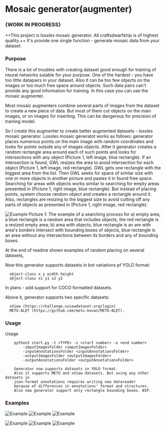 # Mosaic generator(augmenter)
### {WORK IN PROGRESS}

++This project is lossles mosaic generator. All craftsdwarfship is of highest quality.++
It's provide one single function - generate mosaic data from your dataset.

### Purpose

There is a lot of troubles with creating dataset good enough for training of neural networks sutable for your purpose. One of the hardest - you have too little datapairs in your dataset. Also it can be too few objects on the images or too much free space around objects. Such data pairs can't provide any good information for training. In this case you can use the mosaic augmenter. 

Most mosaic augmenters combine several parts of images from the dataset to create a new piece of data. But most of them cut objects on the main images, or on images for inserting. This can be dangerous for precision of training model.

So I create this augmenter to create better augmented datasets -  lossles mosaic generator. Lossles mosaic generatot works as follows: generator places numerous points on the main image with random coordinates and looks for points outside any of images objects. After it generator creates a random rectangle area around each of such points and looks for intersections with any object (Picture 1, left image, blue rectangle). If an intersection is found, GWL resizes the area to avoid intersection for each object (Picture 1, left image, red rectangle). GWL gets one rectangle with the biggest area from the list. Then GWL seeks for space of similar size with one or more objects in another picture and pastes it in found free space. Searching for areas with objects works similar to searching for empty areas presented in (Picture 1, right image, blue rectangle). But instead of placing points, system choose random object and creates a rectangle around it. Also, rectangles are resizing to the biggest size to avoid cutting off any parts of objects as presented in (Picture 1, right image, red rectangle). 

![Example](https://i.imgur.com/SHcWvi9.png)
Picture 1: The example of a searching process for a) empty area, a blue rectangle is a random area that includes objects, the red rectangle is a resized empty area; b) area with objects, blue rectangle is an are with area's borders intersect with bounding boxes of objects, blue rectangle is an area without any intersections between its borders and any of bounding boxes.

At the end of readme shown examples of random placing on several datasets, 


Now this generator supports datasets in bot variations pf YOLO format:

      object-class x y width height
      object-class x1 y1 x2 y2
  
In plans - add support for COCO formatted datasets.

Above it, generator supports two specific datasets: 

      xView (https://challenge.xviewdataset.org/login)
      METU-ALET (https://github.com/metu-kovan/METU-ALET).
  
### Usage
Usage
        
        python3 start.py -t <TYPE> -s <start number> -e <end number> 
            -imputImagesFolder <imputImagesFolder> 
            -inputAnnotationsFolder <inputAnnotationsFolder>
            -outputImagesFolder <outputImagesFolder>
            -outputAnnotationsFolder <outputAnnotationsFolder>

        Generator now supports datasets in YOLO format.
        Also it supports METU and xView datasets. But using any other datasets in
        json-format annotations requires writing new datareader 
        because of differences in annotations' format and structures.
        Also now generator support only rectangle bounding boxes. WIP.
        
### Examples

![Example](https://i.imgur.com/4bS60Dv.png)
![Example](https://i.imgur.com/2Bbab22.png)
![Example](https://i.imgur.com/CgKTtb8.png)

![Example](https://i.imgur.com/mhKn6zd.png)
![Example](https://i.imgur.com/QyP9meU.png)
![Example](https://i.imgur.com/2ELSxcE.png)
